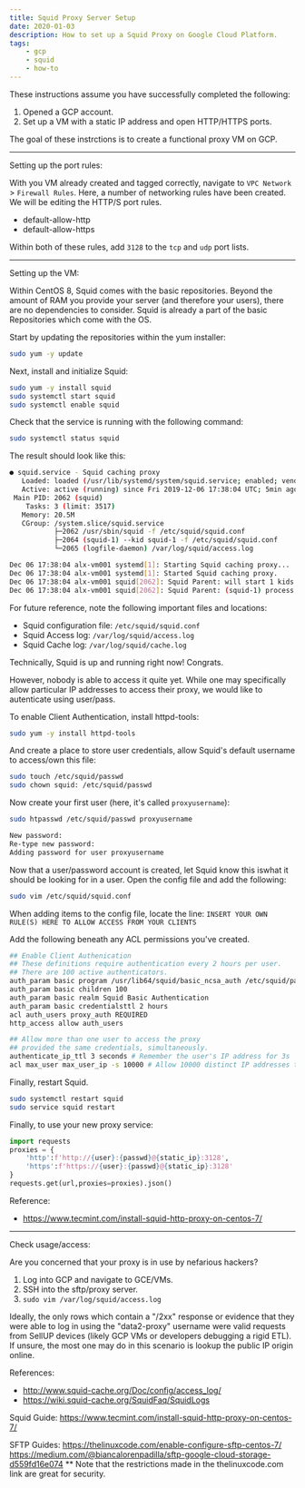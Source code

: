 ```yaml
---
title: Squid Proxy Server Setup
date: 2020-01-03
description: How to set up a Squid Proxy on Google Cloud Platform.
tags:
    - gcp
    - squid
    - how-to
---
```


These instructions assume you have successfully completed the following:
1. Opened a GCP account.
2. Set up a VM with a static IP address and open HTTP/HTTPS ports.

The goal of these instrctions is to create a functional proxy VM on GCP.

___
Setting up the port rules:

With you VM already created and tagged correctly, navigate to `VPC Network` > `Firewall Rules`. Here, a number of networking rules have been created. We will be editing the HTTP/S port rules.

- default-allow-http
- default-allow-https

Within both of these  rules, add `3128` to the `tcp` and `udp` port lists.

___
Setting up the VM:

Within CentOS 8, Squid comes with the basic repositories. Beyond the amount of RAM you provide your server (and therefore your users), there are no dependencies to consider. Squid is already a part of the basic Repositories which come with the OS.

Start by updating the repositories within the yum installer:
```bash
sudo yum -y update
```

Next, install and initialize Squid:
```bash
sudo yum -y install squid
sudo systemctl start squid
sudo systemctl enable squid
```

Check that the service is running with the following command:
```bash
sudo systemctl status squid
```
The result should look like this:
```bash
● squid.service - Squid caching proxy
   Loaded: loaded (/usr/lib/systemd/system/squid.service; enabled; vendor preset: disabled)
   Active: active (running) since Fri 2019-12-06 17:38:04 UTC; 5min ago
 Main PID: 2062 (squid)
    Tasks: 3 (limit: 3517)
   Memory: 20.5M
   CGroup: /system.slice/squid.service
           ├─2062 /usr/sbin/squid -f /etc/squid/squid.conf
           ├─2064 (squid-1) --kid squid-1 -f /etc/squid/squid.conf
           └─2065 (logfile-daemon) /var/log/squid/access.log

Dec 06 17:38:04 alx-vm001 systemd[1]: Starting Squid caching proxy...
Dec 06 17:38:04 alx-vm001 systemd[1]: Started Squid caching proxy.
Dec 06 17:38:04 alx-vm001 squid[2062]: Squid Parent: will start 1 kids
Dec 06 17:38:04 alx-vm001 squid[2062]: Squid Parent: (squid-1) process 2064 started
```

For future reference, note the following important files and locations:

- Squid configuration file: `/etc/squid/squid.conf`
- Squid Access log: `/var/log/squid/access.log`
- Squid Cache log: `/var/log/squid/cache.log`

Technically, Squid is up and running right now! Congrats.

However, nobody is able to access it quite yet. While one may specifically allow particular IP addresses to access their proxy, we would like to autenticate using user/pass.

To enable Client Authentication, install httpd-tools:
```bash
sudo yum -y install httpd-tools
```

And create a place to store user credentials, allow Squid's default username to access/own this file:
```bash
sudo touch /etc/squid/passwd
sudo chown squid: /etc/squid/passwd
```

Now create your first user (here, it's called `proxyusername`):
```bash
sudo htpasswd /etc/squid/passwd proxyusername

New password:
Re-type new password:
Adding password for user proxyusername
```
Now that a user/password account is created, let Squid know this iswhat it should be looking for in a user. Open the config file and add the following:
```bash
sudo vim /etc/squid/squid.conf
```
When adding items to the config file, locate the line: 
`INSERT YOUR OWN RULE(S) HERE TO ALLOW ACCESS FROM YOUR CLIENTS`

Add the following beneath any ACL permissions you've created.
```bash
## Enable Client Authenication
## These definitions require authentication every 2 hours per user.
## There are 100 active authenticators.
auth_param basic program /usr/lib64/squid/basic_ncsa_auth /etc/squid/passwd
auth_param basic children 100
auth_param basic realm Squid Basic Authentication
auth_param basic credentialsttl 2 hours
acl auth_users proxy_auth REQUIRED
http_access allow auth_users

## Allow more than one user to access the proxy
## provided the same credentials, simultaneously.
authenticate_ip_ttl 3 seconds # Remember the user's IP address for 3s
acl max_user max_user_ip -s 10000 # Allow 10000 distinct IP addresses to one account.
```

Finally, restart Squid.
```bash
sudo systemctl restart squid
sudo service squid restart
```

Finally, to use your new proxy service:
```python
import requests
proxies = {
    'http':f'http://{user}:{passwd}@{static_ip}:3128',
    'https':f'https://{user}:{passwd}@{static_ip}:3128'
}
requests.get(url,proxies=proxies).json()
```

Reference:

- https://www.tecmint.com/install-squid-http-proxy-on-centos-7/
___
Check usage/access:

Are you concerned that your proxy is in use by nefarious hackers?

1. Log into GCP and navigate to GCE/VMs.
2. SSH into the sftp/proxy server.
3.  `sudo vim /var/log/squid/access.log`

Ideally, the only rows which contain a "/2xx" response or evidence that they were able to log in using the "data2-proxy" username were valid requests from SellUP devices (likely GCP VMs or developers debugging a rigid ETL). If unsure, the most one may do in this scenario is lookup the public IP origin online.

References:

- http://www.squid-cache.org/Doc/config/access_log/
- https://wiki.squid-cache.org/SquidFaq/SquidLogs



Squid Guide:
https://www.tecmint.com/install-squid-http-proxy-on-centos-7/

SFTP Guides:
https://thelinuxcode.com/enable-configure-sftp-centos-7/
https://medium.com/@biancalorenpadilla/sftp-google-cloud-storage-d559fd16e074
** Note that the restrictions made in the thelinuxcode.com link are great for security.